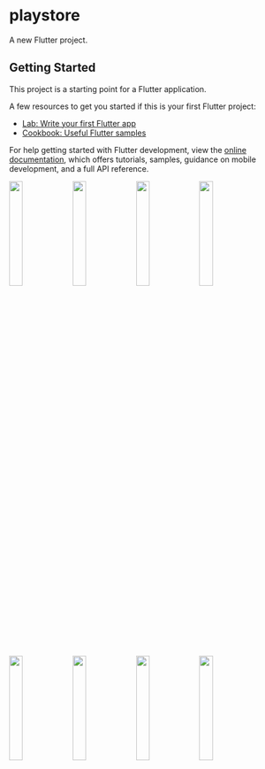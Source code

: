 # playstore

A new Flutter project.

## Getting Started

This project is a starting point for a Flutter application.

A few resources to get you started if this is your first Flutter project:

- [Lab: Write your first Flutter app](https://docs.flutter.dev/get-started/codelab)
- [Cookbook: Useful Flutter samples](https://docs.flutter.dev/cookbook)

For help getting started with Flutter development, view the
[online documentation](https://docs.flutter.dev/), which offers tutorials,
samples, guidance on mobile development, and a full API reference.
<p>
<img src="https://user-images.githubusercontent.com/114645045/225919137-596b9a55-d79a-4938-932b-137a7e11f089.jpeg"width=22%,height=35%>
<img src="https://user-images.githubusercontent.com/114645045/225919987-bb6ae987-26f7-4ffa-8919-c448143bc4b5.jpeg"width=22%,height=35%>
<img src="https://user-images.githubusercontent.com/114645045/225920205-2d68e2c8-490f-4eec-9b93-9e5770633490.jpeg"width=22%,height=35%>
<img src="https://user-images.githubusercontent.com/114645045/225920261-88222823-9c83-407e-be2d-1130d924210d.jpeg"width=22%,height=35%>
<img src="https://user-images.githubusercontent.com/114645045/225920409-3c64bb3a-c6ac-48e7-836b-28cb69813f9c.jpeg"width=22%,height=35%>
<img src="https://user-images.githubusercontent.com/114645045/225920488-35c03781-8b97-4832-a744-c83e495f7d10.jpeg"width=22%,height=35%>
<img src="https://user-images.githubusercontent.com/114645045/225920593-9efe3d47-c3f0-4a0e-99b8-748e4cb8dd78.jpeg"width=22%,height=35%>
<img src="https://user-images.githubusercontent.com/114645045/225920655-7c8e2180-86c3-4e28-b571-0d53ca4ef79d.jpeg"width=22%,height=35%>
<p>

